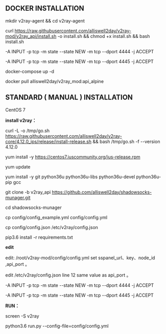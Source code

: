 
DOCKER INSTALLATION
----------------------------------------------------------------------------------------------------------------------------------------

mkdir v2ray-agent  &&  cd v2ray-agent

curl https://raw.githubusercontent.com/alliswell2day/v2ray-mod/v2ray_api/install.sh -o install.sh && chmod +x install.sh && bash install.sh


-A INPUT -p tcp -m state --state NEW -m tcp --dport 4444 -j ACCEPT

-A INPUT -p tcp -m state --state NEW -m tcp --dport 4445 -j ACCEPT

docker-compose up -d

docker pull alliswell2day/v2ray_mod:api_alpine





STANDARD ( MANUAL ) INSTALLATION
----------------------------------------------------------------------------------------------------------------------------------------

CentOS 7

**install v2ray：**

curl -L -o /tmp/go.sh https://raw.githubusercontent.com/alliswell2day/v2ray-core/4.12.0_ips/release/install-release.sh && bash /tmp/go.sh -f --version 4.12.0

yum install -y https://centos7.iuscommunity.org/ius-release.rpm

yum update

yum install -y git python36u python36u-libs python36u-devel python36u-pip gcc


git clone -b v2ray_api https://github.com/alliswell2day/shadowsocks-munager.git

cd shadowsocks-munager

cp config/config_example.yml config/config.yml

cp config/config.json /etc/v2ray/config.json

pip3.6 install -r requirements.txt


**edit**

edit: /root/v2ray-mod/config/config.yml   set sspanel_url、key、node_id ,api_port 。

edit /etc/v2ray/config.json    line 12 same value as  api_port 。


-A INPUT -p tcp -m state --state NEW -m tcp --dport 4444 -j ACCEPT

-A INPUT -p tcp -m state --state NEW -m tcp --dport 4445 -j ACCEPT 


**RUN：**

screen -S v2ray

python3.6 run.py --config-file=config/config.yml




